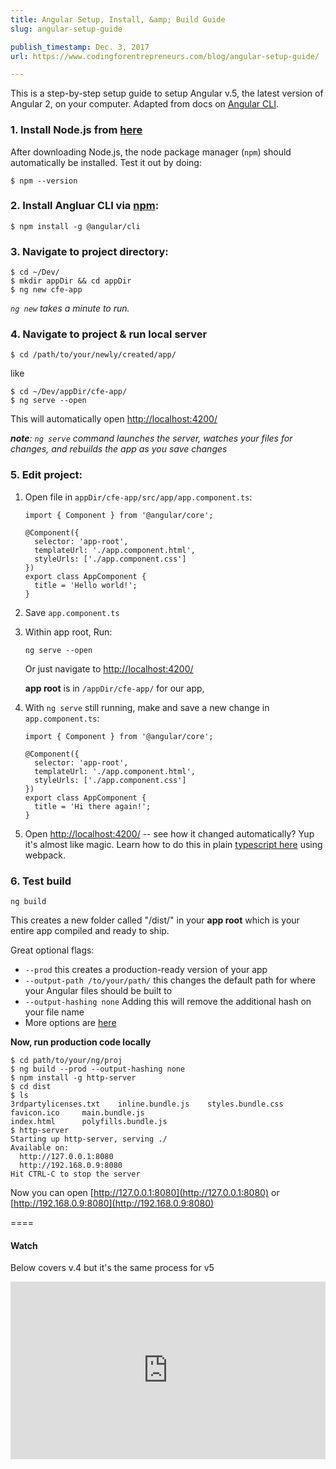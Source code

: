 ```yaml
---
title: Angular Setup, Install, &amp; Build Guide
slug: angular-setup-guide

publish_timestamp: Dec. 3, 2017
url: https://www.codingforentrepreneurs.com/blog/angular-setup-guide/

---
```


This is a step-by-step setup guide to setup Angular v.5, the latest version of Angular 2, on your computer. Adapted from docs on [Angular CLI](https://angular.io/docs/ts/latest/cli-quickstart.html).

### 1. Install Node.js from [here](https://nodejs.org/en/download/)
After downloading Node.js, the node package manager (`npm`) should automatically be installed.  Test it out by doing:

```
$ npm --version
```

### 2. Install Angluar CLI via [npm](https://docs.npmjs.com/):
```
$ npm install -g @angular/cli
```


### 3.  Navigate to project directory:
```
$ cd ~/Dev/
$ mkdir appDir && cd appDir 
$ ng new cfe-app
```
*`ng new` takes a minute to run.*

### 4. Navigate to project & run local server
```
$ cd /path/to/your/newly/created/app/
```
like

```
$ cd ~/Dev/appDir/cfe-app/
$ ng serve --open
```
This will automatically open [http://localhost:4200/](http://localhost:4200/)

***note**: `ng serve` command launches the server, watches your files for changes, and rebuilds the app as you save changes*

### 5. Edit project:
1. Open file in `appDir/cfe-app/src/app/app.component.ts`:
    ```
    import { Component } from '@angular/core';

    @Component({
      selector: 'app-root',
      templateUrl: './app.component.html',
      styleUrls: ['./app.component.css']
    })
    export class AppComponent {
      title = 'Hello world!';
    }
    ```
2. Save `app.component.ts`
3. Within app root, Run:
    ```
    ng serve --open
    ```
    Or just navigate to [http://localhost:4200/](http://localhost:4200/)

    **app root** is in `/appDir/cfe-app/` for our app, 

4. With `ng serve` still running, make and save a new change in `app.component.ts`:
    ```
    import { Component } from '@angular/core';

    @Component({
      selector: 'app-root',
      templateUrl: './app.component.html',
      styleUrls: ['./app.component.css']
    })
    export class AppComponent {
      title = 'Hi there again!';
    }
    ```
5. Open [http://localhost:4200/](http://localhost:4200/) -- see how it changed automatically? Yup it's almost like magic. Learn how to do this in plain [typescript here](https://www.codingforentrepreneurs.com/blog/typescript-setup-guide/) using webpack.


### 6. Test build
```
ng build
```
This creates a new folder called "/dist/" in your **app root** which is your entire app compiled and ready to ship.

Great optional flags:
- `--prod` this creates a production-ready version of your app
- `--output-path /to/your/path/` this changes the default path for where your Angular files should be built to
- `--output-hashing none` Adding this will remove the additional hash on your file name
- More options are [here](https://github.com/angular/angular-cli/wiki/build#options)

**Now, run production code locally** 
```
$ cd path/to/your/ng/proj
$ ng build --prod --output-hashing none
$ npm install -g http-server
$ cd dist
$ ls 
3rdpartylicenses.txt	inline.bundle.js	styles.bundle.css
favicon.ico		main.bundle.js
index.html		polyfills.bundle.js
$ http-server
Starting up http-server, serving ./
Available on:
  http://127.0.0.1:8080
  http://192.168.0.9:8080
Hit CTRL-C to stop the server
```
Now you can open [http://127.0.0.1:8080](http://127.0.0.1:8080) or [http://192.168.0.9:8080](http://192.168.0.9:8080)


====

#### Watch
Below covers v.4 but it's the same process for v5

<div style="position:relative;height:0;padding-bottom:56.25%"><iframe src="https://www.youtube.com/embed/1hyjLD7pk10?list=PLEsfXFp6DpzSUvTvnKaN8xmu4bRZIaawC?ecver=2" width="640" height="360" frameborder="0" style="position:absolute;width:100%;height:100%;left:0" allowfullscreen></iframe></div>